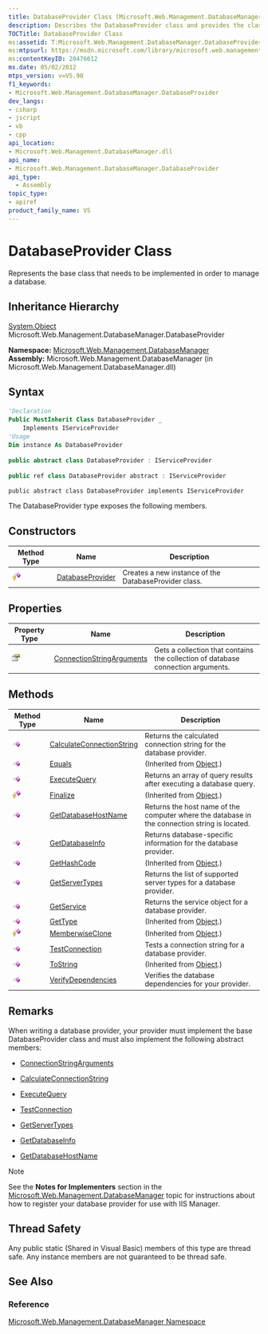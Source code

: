 ```yaml
---
title: DatabaseProvider Class (Microsoft.Web.Management.DatabaseManager)
description: Describes the DatabaseProvider class and provides the class' inheritance hierarchy, syntax, constructors, properties, methods, and remarks.
TOCTitle: DatabaseProvider Class
ms:assetid: T:Microsoft.Web.Management.DatabaseManager.DatabaseProvider
ms:mtpsurl: https://msdn.microsoft.com/library/microsoft.web.management.databasemanager.databaseprovider(v=VS.90)
ms:contentKeyID: 20476612
ms.date: 05/02/2012
mtps_version: v=VS.90
f1_keywords:
- Microsoft.Web.Management.DatabaseManager.DatabaseProvider
dev_langs:
- csharp
- jscript
- vb
- cpp
api_location:
- Microsoft.Web.Management.DatabaseManager.dll
api_name:
- Microsoft.Web.Management.DatabaseManager.DatabaseProvider
api_type:
  - Assembly
topic_type:
- apiref
product_family_name: VS
---
```


# DatabaseProvider Class

Represents the base class that needs to be implemented in order to manage a database.

## Inheritance Hierarchy

[System.Object](https://msdn.microsoft.com/library/e5kfa45b)  
  Microsoft.Web.Management.DatabaseManager.DatabaseProvider  

**Namespace:**  [Microsoft.Web.Management.DatabaseManager](microsoft-web-management-databasemanager-namespace.md)  
**Assembly:**  Microsoft.Web.Management.DatabaseManager (in Microsoft.Web.Management.DatabaseManager.dll)

## Syntax

```vb
'Declaration
Public MustInherit Class DatabaseProvider _
    Implements IServiceProvider
'Usage
Dim instance As DatabaseProvider
```

```csharp
public abstract class DatabaseProvider : IServiceProvider
```

```cpp
public ref class DatabaseProvider abstract : IServiceProvider
```

```jscript
public abstract class DatabaseProvider implements IServiceProvider
```

The DatabaseProvider type exposes the following members.

## Constructors

|Method Type|Name|Description|
|--- |--- |--- |
|![Protected method](images/Dd566041.protmethod(en-us,VS.90).gif "Protected method")|[DatabaseProvider](databaseprovider-constructor-microsoft-web-management-databasemanager.md)|Creates a new instance of the DatabaseProvider class.|

## Properties

|Property Type|Name|Description|
|--- |--- |--- |
|![Public property](images/Dd565931.pubproperty(en-us,VS.90).gif "Public property")|[ConnectionStringArguments](databaseprovider-connectionstringarguments-property-microsoft-web-management-databasemanager.md)|Gets a collection that contains the collection of database connection arguments.|

## Methods

|Method Type|Name|Description|
|--- |--- |--- |
|![Public method](images/Dd566041.pubmethod(en-us,VS.90).gif "Public method")|[CalculateConnectionString](databaseprovider-calculateconnectionstring-method-microsoft-web-management-databasemanager.md)|Returns the calculated connection string for the database provider.|
|![Public method](images/Dd566041.pubmethod(en-us,VS.90).gif "Public method")|[Equals](https://msdn.microsoft.com/library/bsc2ak47)|(Inherited from [Object](https://msdn.microsoft.com/library/e5kfa45b).)|
|![Public method](images/Dd566041.pubmethod(en-us,VS.90).gif "Public method")|[ExecuteQuery](databaseprovider-executequery-method-microsoft-web-management-databasemanager.md)|Returns an array of query results after executing a database query.|
|![Protected method](images/Dd566041.protmethod(en-us,VS.90).gif "Protected method")|[Finalize](https://msdn.microsoft.com/library/4k87zsw7)|(Inherited from [Object](https://msdn.microsoft.com/library/e5kfa45b).)|
|![Public method](images/Dd566041.pubmethod(en-us,VS.90).gif "Public method")|[GetDatabaseHostName](databaseprovider-getdatabasehostname-method-microsoft-web-management-databasemanager.md)|Returns the host name of the computer where the database in the connection string is located.|
|![Public method](images/Dd566041.pubmethod(en-us,VS.90).gif "Public method")|[GetDatabaseInfo](databaseprovider-getdatabaseinfo-method-microsoft-web-management-databasemanager.md)|Returns database-specific information for the database provider.|
|![Public method](images/Dd566041.pubmethod(en-us,VS.90).gif "Public method")|[GetHashCode](https://msdn.microsoft.com/library/zdee4b3y)|(Inherited from [Object](https://msdn.microsoft.com/library/e5kfa45b).)|
|![Public method](images/Dd566041.pubmethod(en-us,VS.90).gif "Public method")|[GetServerTypes](databaseprovider-getservertypes-method-microsoft-web-management-databasemanager.md)|Returns the list of supported server types for a database provider.|
|![Public method](images/Dd566041.pubmethod(en-us,VS.90).gif "Public method")|[GetService](databaseprovider-getservice-method-microsoft-web-management-databasemanager.md)|Returns the service object for a database provider.|
|![Public method](images/Dd566041.pubmethod(en-us,VS.90).gif "Public method")|[GetType](https://msdn.microsoft.com/library/dfwy45w9)|(Inherited from [Object](https://msdn.microsoft.com/library/e5kfa45b).)|
|![Protected method](images/Dd566041.protmethod(en-us,VS.90).gif "Protected method")|[MemberwiseClone](https://msdn.microsoft.com/library/57ctke0a)|(Inherited from [Object](https://msdn.microsoft.com/library/e5kfa45b).)|
|![Public method](images/Dd566041.pubmethod(en-us,VS.90).gif "Public method")|[TestConnection](databaseprovider-testconnection-method-microsoft-web-management-databasemanager.md)|Tests a connection string for a database provider.|
|![Public method](images/Dd566041.pubmethod(en-us,VS.90).gif "Public method")|[ToString](https://msdn.microsoft.com/library/7bxwbwt2)|(Inherited from [Object](https://msdn.microsoft.com/library/e5kfa45b).)|
|![Public method](images/Dd566041.pubmethod(en-us,VS.90).gif "Public method")|[VerifyDependencies](databaseprovider-verifydependencies-method-microsoft-web-management-databasemanager.md)|Verifies the database dependencies for your provider.|

## Remarks

When writing a database provider, your provider must implement the base DatabaseProvider class and must also implement the following abstract members:

  - [ConnectionStringArguments](databaseprovider-connectionstringarguments-property-microsoft-web-management-databasemanager.md)

  - [CalculateConnectionString](databaseprovider-calculateconnectionstring-method-microsoft-web-management-databasemanager.md)

  - [ExecuteQuery](databaseprovider-executequery-method-microsoft-web-management-databasemanager.md)

  - [TestConnection](databaseprovider-testconnection-method-microsoft-web-management-databasemanager.md)

  - [GetServerTypes](databaseprovider-getservertypes-method-microsoft-web-management-databasemanager.md)

  - [GetDatabaseInfo](databaseprovider-getdatabaseinfo-method-microsoft-web-management-databasemanager.md)

  - [GetDatabaseHostName](databaseprovider-getdatabasehostname-method-microsoft-web-management-databasemanager.md)

> [!NOTE]  
> See the <strong>Notes for Implementers</strong> section in the [Microsoft.Web.Management.DatabaseManager](microsoft-web-management-databasemanager-namespace.md) topic for instructions about how to register your database provider for use with IIS Manager.

## Thread Safety

Any public static (Shared in Visual Basic) members of this type are thread safe. Any instance members are not guaranteed to be thread safe.

## See Also

### Reference

[Microsoft.Web.Management.DatabaseManager Namespace](microsoft-web-management-databasemanager-namespace.md)
